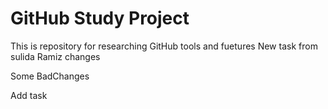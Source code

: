 # GitHub Study Project
This is repository for researching GitHub tools and fuetures
New task from sulida
Ramiz changes

Some BadChanges

Add task